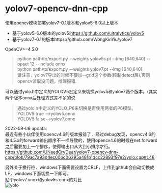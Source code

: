 # yolov7-opencv-dnn-cpp
使用opencv模块部署yolov7-0.1版本和yolov5-6.0以上版本<br>

+ 基于yolov5-6.0版本的yolov5:https://github.com/ultralytics/yolov5 <br>
+ 基于yolov7-0.1的版本https://github.com/WongKinYiu/yolov7 <br>

OpenCV>=4.5.0 <br>

> python path/to/export.py --weights yolov5s.pt --img [640,640] --opset 12 --include onnx<br>
> python path/to/export.py --weights yolov7.pt --img [640,640] <br>
请注意，yolov7导出的时候不要加--grid这个参数(控制detect层),否则opencv读取没问题，推理报错.<br>

可以通过yolo.h中定义的YOLOV5宏定义来切换yolov5和yolov7两个版本，(其实两个版本onnx后处理方式差不多的说<br>
>通过yolo.h中定义的YOLO_P6来切换是否使用两者的P6模型。<br>
> YOLOV5:true -->yolov5.onnx<br>
> YOLOV5:false-->yolov7.onnx

2022-09-06 updata:<br>
最近有些小伙伴使用opencv4.6的版本报错了，经过debug发现，opencv4.6的和4.5.x的forward输出顺序不一样导致的，使用opencv4.6的时候在net.forward之后需要加上一个排序，使得输出口从大到小排序才行。<br>
https://github.com/UNeedCryDear/yolov7-opencv-dnn-cpp/blob/79ac7a93d4ec00bc06295a481b1dcc22893f97e2/yolo.cpp#L48

另外关于换行符，windows下面需要设置为CRLF，上传到github会自动切换成LF，windows下面切换一下即可。<br>
贴个yolov7.onnx和yolov5s.onnx的对比<br>
![yolo](https://user-images.githubusercontent.com/52729998/180824922-0c7dc3f9-fbda-497b-9ae3-3f299b8c0452.png)
